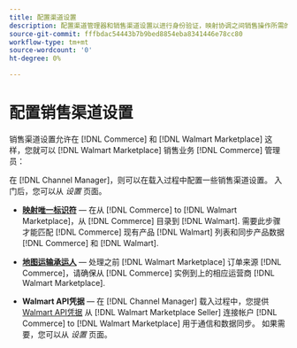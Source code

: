 ```yaml
---
title: 配置渠道设置
description: 配置渠道管理器和销售渠道设置以进行身份验证，映射协调之间销售操作所需的目录属性和运输承运人 [!DNL Commerce] 和 [!DNL Walmart Marketplace].
source-git-commit: fffbdac54443b7b9bed8854eba8341446e78cc80
workflow-type: tm+mt
source-wordcount: '0'
ht-degree: 0%

---
```



# 配置销售渠道设置

销售渠道设置允许在 [!DNL Commerce] 和 [!DNL Walmart Marketplace] 这样，您就可以 [!DNL Walmart Marketplace] 销售业务 [!DNL Commerce] 管理员：

在 [!DNL Channel Manager]，则可以在载入过程中配置一些销售渠道设置。 入门后，您可以从 *设置* 页面。

* **[映射唯一标识符](map-catalog-attributes.md)** — 在从 [!DNL Commerce] to [!DNL Walmart Marketplace]，从 [!DNL Commerce] 目录到 [!DNL Walmart]. 需要此步骤才能匹配 [!DNL Commerce] 现有产品 [!DNL Walmart] 列表和同步产品数据 [!DNL Commerce] 和 [!DNL Walmart].

* **[地图运输承运人](map-shipping-carriers.md)** — 处理之前 [!DNL Walmart Marketplace] 订单来源 [!DNL Commerce]，请确保从 [!DNL Commerce] 实例到上的相应运营商 [!DNL Walmart Marketplace].

* **Walmart API凭据** — 在 [!DNL Channel Manager] 载入过程中，您提供 [Walmart API凭据](walmart-requirements.md#generate-a-walmart-marketplace-production-api-key) 从 [!DNL Walmart Marketplace Seller] 连接帐户 [!DNL Commerce] to [!DNL Walmart Marketplace] 用于通信和数据同步。 如果需要，您可以从 *设置* 页面。
